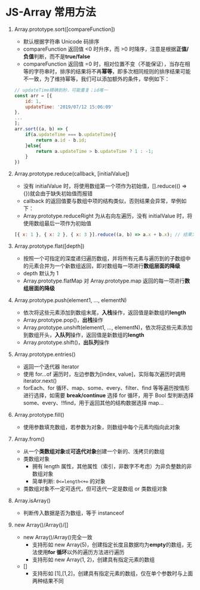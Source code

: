 # JS-Array 常用方法

1. Array.prototype.sort([compareFunction])

   - 默认根据字符串 Unicode 码排序
   - compareFunction 返回值 <0 时升序，而 >0 时降序，注意是根据**正值/负值**判断，而不是**true/false**
   - compareFunction 返回值 =0 时，相对位置不变（不能保证），当存在相等的字符串时，排序的结果将不再**幂等**，即多次相同规则的排序结果可能不一致，为了维持幂等，我们可以添加额外的条件，举例如下：

   ```js
   // updateTime精确到秒，可能重复；id唯一
   const arr = [{
       id: 1,
       updateTime: '2019/07/12 15:06:09'
   },
   ...
   ];
   arr.sort((a, b) => {
       if(a.updateTime === b.updateTime){
           return a.id - b.id;
       }else{
           return a.updateTime > b.updateTime ? 1 : -1;
       }
   })
   ```

2. Array.prototype.reduce(callback, [initialValue])

   - 没有 initialValue 时，将使用数组第一个项作为初始值，[].reduce(() => {})就会由于缺失初始值而报错
   - callback 的返回值要与数组中项的结构类似，否则结果会异常，举例如下：
   - Array.prototype.reduceRight 为从右向左遍历，没有 initialValue 时，将使用数组最后一项作为初始值

   ```js
   [{ x: 1 }, { x: 2 }, { x: 3 }].reduce((a, b) => a.x + b.x); // 结果为NaN，第一次计算的结果为3，作为下一次计算的'a'，a.x -> NaN
   ```

3. Array.prototype.flat([depth])

   - 按照一个可指定的深度递归遍历数组，并将所有元素与遍历到的子数组中的元素合并为一个新数组返回，即对数组每一项进行**数组层面的降级**
   - depth 默认为 1
   - Array.prototype.flatMap 对 Array.prototype.map 返回的每一项进行**数组层面的降级**

4. Array.prototype.push(element1, ..., elementN)

   - 依次将这些元素添加到数组末尾，**入栈**操作，返回值是新数组的**length**
   - Array.prototype.pop()，**出栈**操作
   - Array.prototype.unshift(element1, ..., elementN)，依次将这些元素添加到数组开头，**入队列**操作，返回值是新数组的**length**
   - Array.prototype.shift()，**出队列**操作

5. Array.prototype.entries()

   - 返回一个迭代器 iterator
   - 使用 for...of 遍历时，左边参数为[index, value]，实际每次遍历时调用 iterator.next()
   - forEach、for 循环、map、some、every、filter、find 等等遍历按情形进行选择，如需要 **break/continue** 选择 for 循环，用于 Bool 型判断选择 some、every、!!find，用于返回其他的结构数据选择 map...

6. Array.prototype.fill()

   - 使用参数填充数组，若参数为对象，则数组中每个元素均指向此对象

7. Array.from()

   - 从一个**类数组对象**或**可迭代对象**创建一个新的、浅拷贝的数组
   - 类数组对象
     - 拥有 length 属性，其他属性（索引，非数字不考虑）为非负整数的非数组对象
     - 简单判断: `0<=length<+∞` 的对象
   - 类数组对象不一定可迭代，但可迭代一定是数组 or 类数组对象

8. Array.isArray()

   - 判断传入数据是否为数组，等于 instanceof

9. new Array()/Array()/[]

   - new Array()/Array()完全一致
     - 支持形如 new Array(5)，创建指定长度且数据均为**empty**的数组，无法使用**for 循环**以外的遍历方法进行遍历
     - 支持形如 new Array(1, 2)，创建具有指定元素的数组
   - []
     - 支持形如 [1],[1,2]，创建具有指定元素的数组，仅在单个参数时与上面两种结果不同
